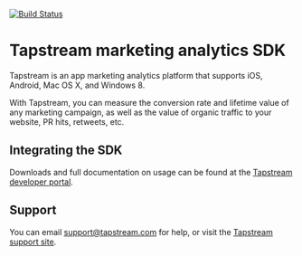 [![Build Status](https://travis-ci.org/tapstream/tapstream-sdk.svg?branch=master)](https://travis-ci.org/tapstream/tapstream-sdk)
# Tapstream marketing analytics SDK

Tapstream is an app marketing analytics platform that supports iOS, Android, Mac OS X, and Windows 8.

With Tapstream, you can measure the conversion rate and lifetime value of any marketing campaign, as well as the value of organic traffic to your website, PR hits, retweets, etc.

## Integrating the SDK

Downloads and full documentation on usage can be found at the [Tapstream developer portal](http://tapstream.com/developer/).

## Support

You can email <support@tapstream.com> for help, or visit the [Tapstream support site](http://support.tapstream.com).
